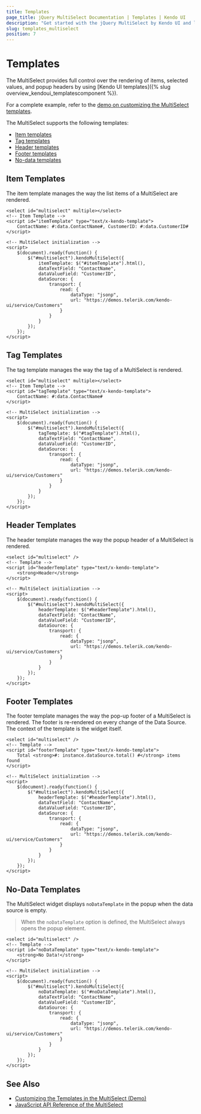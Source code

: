 ```yaml
---
title: Templates
page_title: jQuery MultiSelect Documentation | Templates | Kendo UI
description: "Get started with the jQuery MultiSelect by Kendo UI and learn how to customize its item, value, header, footer, and no-data templates."
slug: templates_multiselect
position: 7
---
```


# Templates

The MultiSelect provides full control over the rendering of items, selected values, and popup headers by using [Kendo UI templates]({% slug overview_kendoui_templatescomponent %}).

For a complete example, refer to the [demo on customizing the MultiSelect templates](https://demos.telerik.com/kendo-ui/multiselect/template).

The MultiSelect supports the following templates:

* [Item templates](#item-templates)
* [Tag templates](#tag-templates)
* [Header templates](#header-templates)
* [Footer templates](#footer-templates)
* [No-data templates](#no-data-templates)

## Item Templates

The item template manages the way the list items of a MultiSelect are rendered.

    <select id="multiselect" multiple></select>
    <!-- Item Template -->
    <script id="itemTemplate" type="text/x-kendo-template">
        ContactName: #:data.ContactName#, CustomerID: #:data.CustomerID#
    </script>

    <!-- MultiSelect initialization -->
    <script>
        $(document).ready(function() {
            $("#multiselect").kendoMultiSelect({
                itemTemplate: $("#itemTemplate").html(),
                dataTextField: "ContactName",
                dataValueField: "CustomerID",
                dataSource: {
                    transport: {
                        read: {
                            dataType: "jsonp",
                            url: "https://demos.telerik.com/kendo-ui/service/Customers"
                        }
                    }
                }
            });
        });
    </script>

## Tag Templates

The tag template manages the way the tag of a MultiSelect is rendered.

    <select id="multiselect" multiple></select>
    <!-- Item Template -->
    <script id="tagTemplate" type="text/x-kendo-template">
        ContactName: #:data.ContactName#
    </script>

    <!-- MultiSelect initialization -->
    <script>
        $(document).ready(function() {
            $("#multiselect").kendoMultiSelect({
                tagTemplate: $("#tagTemplate").html(),
                dataTextField: "ContactName",
                dataValueField: "CustomerID",
                dataSource: {
                    transport: {
                        read: {
                            dataType: "jsonp",
                            url: "https://demos.telerik.com/kendo-ui/service/Customers"
                        }
                    }
                }
            });
        });
    </script>

## Header Templates

The header template manages the way the popup header of a MultiSelect is rendered.

    <select id="multiselect" />
    <!-- Template -->
    <script id="headerTemplate" type="text/x-kendo-template">
        <strong>Header</strong>
    </script>

    <!-- MultiSelect initialization -->
    <script>
        $(document).ready(function() {
            $("#multiselect").kendoMultiSelect({
                headerTemplate: $("#headerTemplate").html(),
                dataTextField: "ContactName",
                dataValueField: "CustomerID",
                dataSource: {
                    transport: {
                        read: {
                            dataType: "jsonp",
                            url: "https://demos.telerik.com/kendo-ui/service/Customers"
                        }
                    }
                }
            });
        });
    </script>

## Footer Templates

The footer template manages the way the pop-up footer of a MultiSelect is rendered. The footer is re-rendered on every change of the Data Source. The context of the template is the widget itself.

    <select id="multiselect" />
    <!-- Template -->
    <script id="footerTemplate" type="text/x-kendo-template">
        Total <strong>#: instance.dataSource.total() #</strong> items found
    </script>

    <!-- MultiSelect initialization -->
    <script>
        $(document).ready(function() {
            $("#multiselect").kendoMultiSelect({
                headerTemplate: $("#headerTemplate").html(),
                dataTextField: "ContactName",
                dataValueField: "CustomerID",
                dataSource: {
                    transport: {
                        read: {
                            dataType: "jsonp",
                            url: "https://demos.telerik.com/kendo-ui/service/Customers"
                        }
                    }
                }
            });
        });
    </script>

## No-Data Templates

The MultiSelect widget displays `noDataTemplate` in the popup when the data source is empty.

> When the `noDataTemplate` option is defined, the MultiSelect always opens the popup element.

    <select id="multiselect" />
    <!-- Template -->
    <script id="noDataTemplate" type="text/x-kendo-template">
        <strong>No Data!</strong>
    </script>

    <!-- MultiSelect initialization -->
    <script>
        $(document).ready(function() {
            $("#multiselect").kendoMultiSelect({
                noDataTemplate: $("#noDataTemplate").html(),
                dataTextField: "ContactName",
                dataValueField: "CustomerID",
                dataSource: {
                    transport: {
                        read: {
                            dataType: "jsonp",
                            url: "https://demos.telerik.com/kendo-ui/service/Customers"
                        }
                    }
                }
            });
        });
    </script>

## See Also

* [Customizing the Templates in the MultiSelect (Demo)](https://demos.telerik.com/kendo-ui/multiselect/template)
* [JavaScript API Reference of the MultiSelect](/api/javascript/ui/multiselect)
